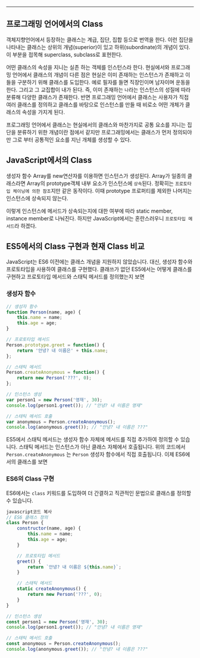 ---

## 프로그래밍 언어에서의 Class

객체지향언어에서 등장하는 클래스는 계급, 집단, 집합 등으로 번역을 한다. 이런 집단을 나타내는 클래스는 상위의 개념(superior)이 있고 하위(subordinate)의 개념이 있다. 이 부분을 접목해 superclass, subclass로 표현한다.

어떤 클래스의 속성을 지니는 실존 하는 객체를 인스턴스라 한다. 현실에서와 프로그래밍 언어에서 클래스의 개념이 다른 점은 현실은 이미 존재하는 인스턴스가 존재하고 이들을 구분하기 위해 클래스를 도입한다. 예로 필자를 들면 직장인이며 남자이며 운동을 한다. 그리고 그 교집합이 내가 된다. 즉, 이미 존재하는 `나`라는 인스턴스의 성질에 따라 분류해 다양한 클래스가 존재한다. 반면 프로그래밍 언어에서 클래스는 사용자가 직접 여러 클래스를 정의하고 클래스를 바탕으로 인스턴스를 만들 때 비로소 어떤 개체가 클래스의 속성을 가지게 된다.

프로그래밍 언어에서 클래스는 현실에서의 클래스와 마찬가지로 공통 요소를 지니는 집단을 분류하기 위한 개념이란 점에서 같지만 프로그래밍에서는 클래스가 먼저 정의되야만 그로 부터 공통적인 요소를 지닌 개체를 생성할 수 있다.

## JavaScript에서의 Class

생성자 함수 Array를 new연산자를 이용하면 인스턴스가 생성된다. Array가 일종의 클래스라면 Array의 prototype객체 내부 요소가 인스턴스에 `상속`된다. 정확히는 `프로토타입 체이닝에 의한 참조`지만 같은 동작이다. 이때 prototype 프로퍼티를 제외한 나머지는 인스턴스에 상속되지 않는다.

이렇게 인스턴스에 메서드가 상속되는지에 대한 여부에 따라 static member, instance member로 나눠진다. 하지만 JavaScript에서는 혼란스러우니 `프로토타입 메서드`라 하겠다.

## ES5에서의 Class 구현과 현재 Class 비교

JavaScript는 ES6 이전에는 클래스 개념을 지원하지 않았습니다. 대신, 생성자 함수와 프로토타입을 사용하여 클래스를 구현했다. 클래쓰가 없던 ES5에서는 어떻게 클래스를 구현하고 프로토타입 메서드와 스태틱 메서드를 정의했는지 보면

### 생성자 함수

```jsx
// 생성자 함수
function Person(name, age) {
    this.name = name;
    this.age = age;
}

// 프로토타입 메서드
Person.prototype.greet = function() {
    return '안녕? 내 이름은' + this.name;
};

// 스태틱 메서드
Person.createAnonymous = function() {
    return new Person('???', 0);
};

// 인스턴스 생성
var person1 = new Person('영재', 30);
console.log(person1.greet()); // "안녕? 내 이름은 영재"

// 스태틱 메서드 호출
var anonymous = Person.createAnonymous();
console.log(anonymous.greet()); // "안녕? 내 이름은 ???"

```

ES5에서 스태틱 메서드는 생성자 함수 자체에 메서드를 직접 추가하여 정의할 수 있습니다. 스태틱 메서드는 인스턴스가 아닌 클래스 자체에서 호출됩니다. 위의 코드에서 `Person.createAnonymous` 는 `Person` 생성자 함수에서 직접 호출됩니다. 이제 ES6에서의 클래스를 보면

### ES6의 Class 구현

ES6에서는 `class` 키워드를 도입하여 더 간결하고 직관적인 문법으로 클래스를 정의할 수 있습니다.

```jsx
javascript코드 복사
// ES6 클래스 정의
class Person {
    constructor(name, age) {
        this.name = name;
        this.age = age;
    }

    // 프로토타입 메서드
    greet() {
        return `안녕? 내 이름은 ${this.name}`;
    }

    // 스태틱 메서드
    static createAnonymous() {
        return new Person('???', 0);
    }
}

// 인스턴스 생성
const person1 = new Person('영재', 30);
console.log(person1.greet()); // "안녕? 내 이름은 영재"

// 스태틱 메서드 호출
const anonymous = Person.createAnonymous();
console.log(anonymous.greet()); // "안녕? 내 이름은 ???"

```